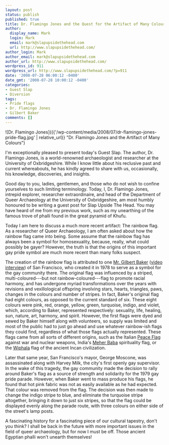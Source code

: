 ```yaml
---
layout: post
status: publish
published: true
title: Dr. Flamingo Jones and the Quest for the Artifact of Many Colours
author:
  display_name: Mark
  login: Mark
  email: mark@slapupsidethehead.com
  url: http://www.slapupsidethehead.com/
author_login: Mark
author_email: mark@slapupsidethehead.com
author_url: http://www.slapupsidethehead.com/
wordpress_id: 911
wordpress_url: http://www.slapupsidethehead.com/?p=911
date: '2008-07-28 06:00:12 -0400'
date_gmt: '2008-07-28 10:00:12 -0400'
categories:
- Guest Slap
- Diversion
tags:
- Pride flags
- Dr. Flamingo Jones
- Gilbert Baker
comments: []
---
```

![Dr. Flamingo Jones]({{'/wp-content/media/2008/07/dr-flamingo-jones-pride-flag.jpg' | relative_url}} "Dr. Flamingo Jones and the Artifact of Many Colours")

I'm exceptionally pleased to present today's Guest Slap. The author, Dr. Flamingo Jones, is a world-renowned archaeologist and researcher at the University of Oxbridgeshire. While I know little about his reclusive past and current whereabouts, he has kindly agreed to share with us, occasionally, his knowledge, discoveries, and insights.

Good day to you, ladies, gentlemen, and those who do not wish to confine yourselves to such limiting terminology. Today, I, Dr. Flamingo Jones, intrepid explorer, researcher extraordinaire, and head of the Department of Queer Archaeology at the University of Oxbridgeshire, am most humbly honoured to be writing a guest post for Slap Upside The Head. You may have heard of me from my previous work, such as my unearthing of the famous trove of phalli found in the great pyramid of Khufu.

Today I am here to discuss a much more recent artifact: The rainbow flag. As a researcher of Queer Archaeology, I am often asked about how the rainbow flag came into being. Some assume that the rainbow flag has always been a symbol for homosexuality, because, really, what could possibly be gayer? However, the truth is that the origins of this important gay pride symbol are much more recent than many folks suspect.

The creation of the rainbow flag is attributed to one [Mr. Gilbert Baker](http://ukgaynews.org.uk/Archive/08/Apr/1801.htm "A gentleman and a scholar, such as myself.") ([video interview](http://www.homovision.tv/30-years-of-gay-flag/ "An important historical discovery")) of San Francisco, who created it in 1978 to serve as a symbol for the gay community there. The original flag was influenced by a striped, multi-coloured---but not rainbow-coloured---flag to promote racial harmony, and has undergone myriad transformations over the years with revisions and vexillological offspring involving stars, hearts, triangles, paws, changes in the colours and number of stripes. In fact, Baker's original flag had eight colours, as opposed to the current standard of six. These eight colours were pink, red, orange, yellow, green, turquoise, indigo, and violet, which, according to Baker, represented respectively: sexuality, life, healing, sun, nature, art, harmony, and spirit. However, the first flags were dyed and sewed by Baker himself along with volunteers, so supply was limited and most of the public had to just go ahead and use whatever rainbow-ish flags they could find, regardless of what those flags actually represented. These flags came from all sorts of different origins, such as the Italian [Peace Flag](http://en.wikipedia.org/wiki/Peace_flag "Peace, yo.") against war and nuclear weapons, India's [Meher Baba](http://en.wikipedia.org/wiki/Meher_Baba%27s_flag "This is what most people think of first, I imagine.") spirituality flag, or the [Wiphala](http://en.wikipedia.org/wiki/Wiphala "Ancients had flags too, why not?") flag of the ancient Incan civilization.

Later that same year, San Francisco's mayor, George Moscone, was assassinated along with Harvey Milk, the city's first openly gay supervisor. In the wake of this tragedy, the gay community made the decision to rally around Baker's flag as a source of strength and solidarity for the 1979 gay pride parade. However, when Baker went to mass produce his flags, he found that hot pink fabric was not as easily available as he had expected. That colour was removed from the flag. The decision was then made to change the indigo stripe to blue, and eliminate the turquoise stripe altogether, bringing it down to just six stripes, so that the flag could be displayed evenly along the parade route, with three colours on either side of the street's lamp posts.

A fascinating history for a fascinating piece of our cultural tapestry, don't you think? I shall be back in the future with more important issues in the field of queer archaeology, but for now I must be off. Those ancient Egyptian phalli won't unearth themselves!

